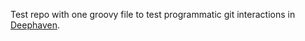 Test repo with one groovy file to test programmatic git interactions in [Deephaven](https://deephaven.io).
